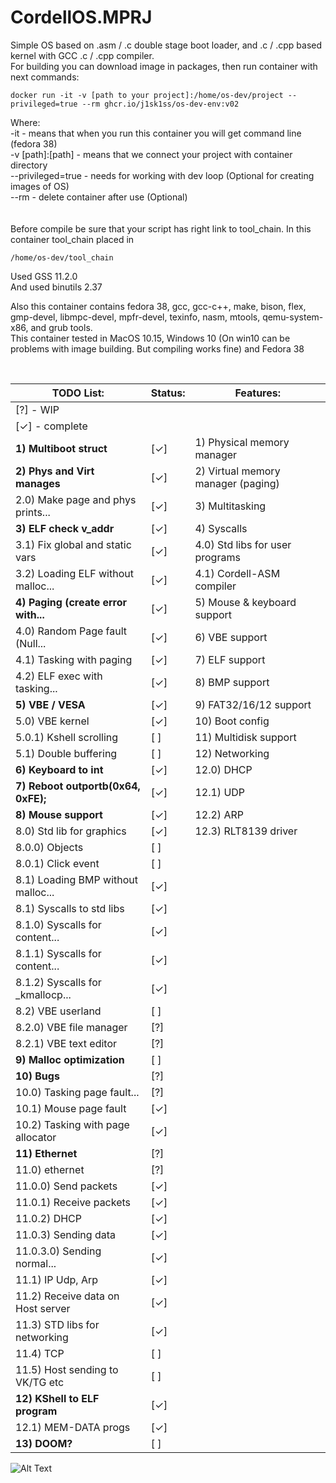 # CordellOS.MPRJ
Simple OS based on .asm / .c double stage boot loader, and .c / .cpp based kernel with GCC .c / .cpp compiler. 
</br>
For building you can download image in packages, then run container with next commands:</br>

    docker run -it -v [path to your project]:/home/os-dev/project --privileged=true --rm ghcr.io/j1sk1ss/os-dev-env:v02

                    
Where:</br>
-it - means that when you run this container you will get command line (fedora 38)</br>
-v [path]:[path] - means that we connect your project with container directory</br>
--privileged=true - needs for working with dev loop (Optional for creating images of OS)</br>
--rm - delete container after use (Optional)</br>
</br></br>
Before compile be sure that your script has right link to tool_chain. In this container tool_chain placed in 

    /home/os-dev/tool_chain

Used GSS 11.2.0</br>
And used binutils 2.37</br>

Also this container contains fedora 38, gcc, gcc-c++, make, bison, flex, gmp-devel, libmpc-devel, mpfr-devel, texinfo, nasm, mtools, qemu-system-x86, and grub tools.</br>
This container tested in MacOS 10.15, Windows 10 (On win10 can be problems with image building. But compiling works fine) and Fedora 38</br> 
    
</br>

| TODO List:                             |Status:  | Features:                                                     |
|----------------------------------------|---------|---------------------------------------------------------------|
| [?] - WIP                              |         |                                                               |
| [&check;] - complete                   |         |                                                               |
| **1) Multiboot struct**                |[&check;]|   1) Physical memory manager                                  |
| **2) Phys and Virt manages**           |[&check;]|   2) Virtual memory manager (paging)                          |
|    2.0) Make page and phys prints...   |[&check;]|   3) Multitasking                                             |
| **3) ELF check v_addr**                |[&check;]|   4) Syscalls                                                 |
|    3.1) Fix global and static vars     |[&check;]|       4.0) Std libs for user programs                         |
|    3.2) Loading ELF without malloc...  |[&check;]|       4.1) Cordell-ASM compiler                               |
| **4) Paging (create error with...**    |[&check;]|   5) Mouse & keyboard support                                 |
|    4.0) Random Page fault (Null...     |[&check;]|   6) VBE support                                              |
|    4.1) Tasking with paging            |[&check;]|   7) ELF support                                              |
|    4.2) ELF exec with tasking...       |[&check;]|   8) BMP support                                              |
| **5) VBE / VESA**                      |[&check;]|   9) FAT32/16/12 support                                      |
|    5.0) VBE kernel                     |[&check;]|   10) Boot config                                             |
|        5.0.1) Kshell scrolling         |[ ]      |   11) Multidisk support                                       |
|    5.1) Double buffering               |[ ]      |   12) Networking                                              |
| **6) Keyboard to int**                 |[&check;]|       12.0) DHCP                                              |
| **7) Reboot outportb(0x64, 0xFE);**    |[&check;]|       12.1) UDP                                               |
| **8) Mouse support**                   |[&check;]|       12.2) ARP                                               |
|    8.0) Std lib for graphics           |[&check;]|       12.3) RLT8139 driver                                    |
|        8.0.0) Objects                  |[ ]      |                                                               |
|        8.0.1) Click event              |[ ]      |                                                               |
|    8.1) Loading BMP without malloc...  |[&check;]|                                                               |
|    8.1) Syscalls to std libs           |[&check;]|                                                               |
|        8.1.0) Syscalls for content...  |[&check;]|                                                               |
|        8.1.1) Syscalls for content...  |[&check;]|                                                               |
|        8.1.2) Syscalls for _kmallocp... |[&check;]|                                                               |
|    8.2) VBE userland                   |[ ]      |                                                               |
|        8.2.0) VBE file manager         |[?]      |                                                               |
|        8.2.1) VBE text editor          |[?]      |                                                               |
| **9) Malloc optimization**             |[ ]      |                                                               |
| **10) Bugs**                           |[?]      |                                                               |
|    10.0) Tasking page fault...         |[?]      |                                                               |
|    10.1) Mouse page fault              |[&check;]|                                                               |
|    10.2) Tasking with page allocator   |[&check;]|                                                               |
| **11) Ethernet**                       |[?]      |                                                               |
|    11.0) ethernet                      |[?]      |                                                               |
|        11.0.0) Send packets            |[&check;]|                                                               |
|        11.0.1) Receive packets         |[&check;]|                                                               |
|        11.0.2) DHCP                    |[&check;]|                                                               |
|        11.0.3) Sending data            |[&check;]|                                                               |
|            11.0.3.0) Sending normal... |[&check;]|                                                               |
|    11.1) IP Udp, Arp                   |[&check;]|                                                               |
|    11.2) Receive data on Host server   |[&check;]|                                                               |
|    11.3) STD libs for networking       |[&check;]|                                                               |
|    11.4) TCP                           |[ ]      |                                                               |
|    11.5) Host sending to VK/TG etc     |[ ]      |                                                               |
| **12) KShell to ELF program**          |[&check;]|                                                               |
|    12.1) MEM-DATA progs                |[&check;]|                                                               |
| **13) DOOM?**                          |[ ]      |                                                               |



![Alt Text](https://github.com/j1sk1ss/CordellOS.MPRJ/blob/main/cover.png)
